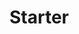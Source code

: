 # Starter

<!-- TODO List
     https://alistapart.com/article/daily-ethical-design/
     https://alistapart.com/article/mobile-first-css-is-it-time-for-a-rethink/

  1. Microdata
     https://whatwg.org/
     https://schema.org/
     https://www.gs1.org/voc/
     https://developers.google.com/search/docs/appearance
     https://developer.mozilla.org/en-US/docs/Web/HTML/Microdata
     Tools:
          https://validator.schema.org/
          https://search.google.com/test/rich-results
          https://github.com/google/schemarama/
          http://linter.structured-data.org/
          https://json-ld.org/playground/
          https://sdocheck.semantify.it/
          https://yandex.com/support/webmaster/yandex-indexing/validator.html
     Types:
          https://schema.org/docs/full.html
          https://schema.org/WebPage
          https://schema.org/WebPageElement
          https://schema.org/SiteNavigationElement
          https://schema.org/WPSideBar
          https://schema.org/WPHeader
          https://schema.org/WPFooter
          https://schema.org/mainEntity

  2. Custom Emmet Snippets
     https://docs.emmet.io/customization/snippets/
     https://docs.emmet.io/customization/preferences/
     https://docs.emmet.io/cheat-sheet/
     https://code.visualstudio.com/docs/editor/emmet
     https://github.com/emmetio/snippets/blob/master/html.json
     https://www.smashingmagazine.com/2021/06/custom-emmet-snippets-vscode/
     https://macromates.com/

     1. Using the BEM methodology as a class naming convention.
     ```
     body.page.page--loading[itemscope itemtype="https://schema.org/WebPage"]
       aside>nav#globalNav.nav
         ul.nav__items[itemscope itemtype="https://schema.org/SiteNavigationElement" aria-label="Main Menu"]
           (li#$.nav__item>a.nav__link[title itemprop="url"]>.nav__link-text[itemprop="name"]{Link $})*N
       hdr.page__header[itemscope itemtype="https://schema.org/WPHeader"]
       main[itemprop="mainEntity" itemid="https://"]
         h1[itemprop="name"]
         pic>src:t+img[itemprop="image" alt="cover art"]
       ftr.page__footer[itemscope itemtype="https://schema.org/WPFooter"]
         adr>a:mail+br+a:tel>span[itemprop="telephone" content="+7"]{+7}
         small>time[datetime=Y itemprop="copyrightYear"]{Y}+{&COPY;&nbsp;}+span[itemprop="name"]{Brandname}

     ```

  3. Accessibility (a11y)
     │
     ├╴W3C WAI-ARIA
     │ ├╴https://www.w3.org/WAI/resources/
     │ └╴https://w3c.github.io/aria/
     │
     └╴W3C standards and drafts
       ├╴https://www.w3.org/TR/WCAG20/
       └╴https://www.w3.org/TR/WCAG20-TECHS/

     https://developer.mozilla.org/en-US/docs/Web/Accessibility

     1. Structure (semantic "markup")
        https://www.a11yproject.com/resources/#html-and-aria
        https://www.a11yproject.com/posts/what-is-semantic-html/
        https://webaim.org/techniques/semanticstructure/
        https://www.w3.org/WAI/tutorials/page-structure/example/
        https://www.html5accessibility.com/
        https://cbracco.github.io/html5-test-page/
        https://microformats.org/wiki/existing-rel-values

     2. Color (contrast)
        https://www.w3.org/TR/UNDERSTANDING-WCAG20/visual-audio-contrast-contrast.html
        https://www.w3.org/TR/WCAG20-TECHS/G17.html%23G17-tests
        https://www.w3.org/WAI/WCAG21/Understanding/contrast-minimum.html
        https://www.digitala11y.com/understanding-sc-1-4-3-contrast-minimum/
        https://github.com/jhogue/automated-a11y-sass
        https://webaim.org/resources/contrastchecker/
        https://www.lambdatest.com/blog/css-color-contrast/

  4. Progressive Web App
     https://web.dev/learn/pwa
        ├╴/web-app-manifest
        ├╴/enhancements
        ├╴/capabilities#resources
        └╴[…]
     https://developer.mozilla.org/en-US/docs/Web/Progressive_web_apps
     https://learn.microsoft.com/en-us/microsoft-edge/
     1. Progressive Enhancement
        https://developer.mozilla.org/en-US/docs/Glossary/Progressive_Enhancement
        https://web.dev/baseline
        https://adactio.com/journal/21128
     2. Feature Detection
        https://developer.mozilla.org/en-US/docs/Learn/Tools_and_testing/Cross_browser_testing/Feature_detection
        https://firt.dev/notes/pwa
        https://tomayac.github.io/pwa-feature-detector/
     3. Icons
        https://evilmartians.com/chronicles/how-to-favicon-in-2021-six-files-that-fit-most-needs
        https://css-tricks.com/svg-favicons-and-all-the-fun-things-we-can-do-with-them/
        https://css-tricks.com/emoji-as-a-favicon/
        https://realfavicongenerator.net/
        https://github.com/elegantapp/pwa-asset-generator
        https://github.com/GoogleChromeLabs/pwacompat
        https://maskable.app/
        https://web.dev/articles/maskable-icon
        https://web.dev/patterns/web-apps/badges
     4. Manifest
        https://w3c.github.io/manifest/#dfn-manifest
        https://developer.mozilla.org/en-US/docs/Web/Manifest
        https://developer.chrome.com/docs/capabilities/pwa-manifest-id
        https://web.dev/articles/add-manifest

  5. Custom Web Components
     https://developer.mozilla.org/en-US/docs/Web/API/Web_components
     https://wicg.github.io/webcomponents/spec/imports/
     https://github.com/GoogleWebComponents
     https://amp.dev/documentation/guides-and-tutorials/learn/spec/amphtml
     https://htmx.org/
     https://lit.dev/
     https://adactio.com/journal/20618
     https://www.zachleat.com/web/?category=web-components
     https://daverupert.com/2024/05/cold-turkey-wont-fix-your-javascript-addiction/
     https://hawkticehurst.com/writing/bring-your-own-base-class/
     https://github.com/shoelace-style/shoemaker
     https://github.com/mdn/web-components-examples/blob/main/shadow-part/index.html
     https://drafts.csswg.org/css-shadow-parts/#part
     https://developer.mozilla.org/en-US/docs/Web/CSS/::part
     https://drafts.csswg.org/css-scoping/#slotted-pseudo

  6. CDN / CMS
     https://www.smashingmagazine.com/2024/05/netlify-platform-primitives/#image-cdn

  7. Variable Font
     https://developer.mozilla.org/en-US/docs/Web/CSS/CSS_fonts/Variable_fonts_guide
     https://evilmartians.com/chronicles/the-joy-of-variable-fonts-getting-started-on-the-frontend

     https://variablefonts.io/
     https://www.axis-praxis.org
     https://play.typedetail.com/
     http://www.very-able-fonts.com/

     Open source variable fonts with Cyrillic support:
     * https://v-fonts.com/fonts/amstelvar
     * https://v-fonts.com/fonts/handjet
     * https://v-fonts.com/fonts/sf-pro
     * https://v-fonts.com/fonts/sf-compact
     * https://v-fonts.com/fonts/science-gothic
     * https://v-fonts.com/fonts/libre-franklin
     * https://v-fonts.com/fonts/aktiv-grotesk-vf
     * [http://standart.gov.design/design/typography]
     * https://v-fonts.com/fonts/golos-vf
     * https://v-fonts.com/fonts/pt-root-ui-vf

     Paid/Trial:
     * https://v-fonts.com/fonts/zenith-var
     * https://v-fonts.com/fonts/cofo-peshka-variable

  ✊🏻 https://humanewebmanifesto.com/
-->
